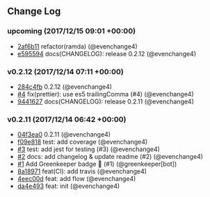 ## Change Log

### upcoming (2017/12/15 09:01 +00:00)
- [2af6b11](https://github.com/evenchange4/react-intl-cra/commit/2af6b114ab6a1d7288880efb7bb20ce653a30ba6) refactor(ramda) (@evenchange4)
- [e595594](https://github.com/evenchange4/react-intl-cra/commit/e5955946189965ffc149e55278f12bbcaf8ce762) docs(CHANGELOG): release 0.2.12 (@evenchange4)

### v0.2.12 (2017/12/14 07:11 +00:00)
- [284c4fb](https://github.com/evenchange4/react-intl-cra/commit/284c4fb8c3c9dc5d3c9eeff717b32c18be715d3f) 0.2.12 (@evenchange4)
- [#4](https://github.com/evenchange4/react-intl-cra/pull/4) fix(prettier): use es5 trailingComma (#4) (@evenchange4)
- [9441627](https://github.com/evenchange4/react-intl-cra/commit/944162750485bfac3cb247b5c748331cd7f28ca0) docs(CHANGELOG): release 0.2.11 (@evenchange4)

### v0.2.11 (2017/12/14 06:42 +00:00)
- [04f3ea0](https://github.com/evenchange4/react-intl-cra/commit/04f3ea0f64879ed36887a1565c3ccff701ba6993) 0.2.11 (@evenchange4)
- [f09e818](https://github.com/evenchange4/react-intl-cra/commit/f09e8180654532a0874a05dc02bb368d58de7627) test: add coverage (@evenchange4)
- [#3](https://github.com/evenchange4/react-intl-cra/pull/3) test: add jest for testing (#3) (@evenchange4)
- [#2](https://github.com/evenchange4/react-intl-cra/pull/2) docs: add changelog & update readme (#2) (@evenchange4)
- [#1](https://github.com/evenchange4/react-intl-cra/pull/1) Add Greenkeeper badge 🌴 (#1) (@greenkeeper[bot])
- [8a18971](https://github.com/evenchange4/react-intl-cra/commit/8a18971d83a596e72712df26675b5f0dc05db094) feat(CI): add travis (@evenchange4)
- [4eec00d](https://github.com/evenchange4/react-intl-cra/commit/4eec00d723cbd302d34ad1f924e331490e2effad) feat: add flow (@evenchange4)
- [da4e493](https://github.com/evenchange4/react-intl-cra/commit/da4e4938abe41a2ab6cfb41382195492e2c7408c) feat: init (@evenchange4)